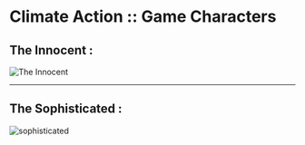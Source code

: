 # Climate Action :: Game Characters


<h2> The Innocent : </h2>

![The Innocent](https://user-images.githubusercontent.com/86942363/166801733-3039a88e-cb56-49b2-8acc-b5f2e8bea482.png)

<hr>

<h2> The Sophisticated : </h2>

![sophisticated](https://user-images.githubusercontent.com/86942363/166867018-7288b9b6-f4c0-4763-8ec2-f404ae902532.png)
